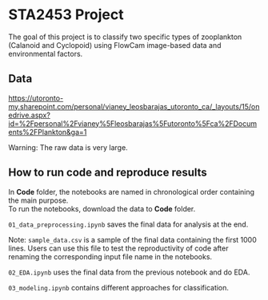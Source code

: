 # STA2453 Project
The goal of this project is to classify two specific types of zooplankton (Calanoid and Cyclopoid) using FlowCam
image-based data and environmental factors.

## Data
https://utoronto-my.sharepoint.com/personal/vianey_leosbarajas_utoronto_ca/_layouts/15/onedrive.aspx?id=%2Fpersonal%2Fvianey%5Fleosbarajas%5Futoronto%5Fca%2FDocuments%2FPlankton&ga=1 

Warning: The raw data is very large. 

## How to run code and reproduce results
In **Code** folder, the notebooks are named in chronological order containing the main purpose.   
To run the notebooks, download the data to **Code** folder. 

`01_data_preprocessing.ipynb` saves the final data for analysis at the end.      

Note: `sample_data.csv` is a sample of the final data containing the first 1000 lines. Users can use this file to test the reproductivity of code after renaming the corresponding input file name in the notebooks.   

`02_EDA.ipynb` uses the final data from the previous notebook and do EDA.     

`03_modeling.ipynb` contains different approaches for classification.   
